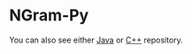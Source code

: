 # NGram-Py
You can also see either [Java](https://github.com/olcaytaner/NGram) 
or [C++](https://github.com/olcaytaner/NGram-CPP) repository.

